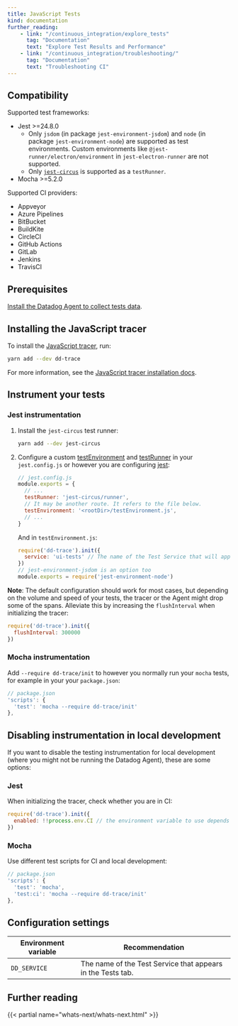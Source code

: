 ```yaml
---
title: JavaScript Tests
kind: documentation
further_reading:
    - link: "/continuous_integration/explore_tests"
      tag: "Documentation"
      text: "Explore Test Results and Performance"
    - link: "/continuous_integration/troubleshooting/"
      tag: "Documentation"
      text: "Troubleshooting CI"
---
```


## Compatibility

Supported test frameworks:
* Jest >=24.8.0
  * Only `jsdom` (in package `jest-environment-jsdom`) and `node` (in package `jest-environment-node`) are supported as test environments. Custom environments like `@jest-runner/electron/environment` in `jest-electron-runner` are not supported.
  * Only [`jest-circus`][1] is supported as a `testRunner`. 
* Mocha >=5.2.0

Supported CI providers:
* Appveyor
* Azure Pipelines
* BitBucket
* BuildKite
* CircleCI
* GitHub Actions
* GitLab
* Jenkins
* TravisCI

## Prerequisites

[Install the Datadog Agent to collect tests data][2].

## Installing the JavaScript tracer

To install the [JavaScript tracer][3], run:

```bash
yarn add --dev dd-trace
```

For more information, see the [JavaScript tracer installation docs][4].

## Instrument your tests

### Jest instrumentation

1. Install the `jest-circus` test runner:

    ```bash
    yarn add --dev jest-circus
    ```

2. Configure a custom [testEnvironment][5] and [testRunner][6] in your `jest.config.js` or however you are configuring [jest][7]:

    ```javascript
    // jest.config.js
    module.exports = {
      // ...
      testRunner: 'jest-circus/runner',
      // It may be another route. It refers to the file below.
      testEnvironment: '<rootDir>/testEnvironment.js',
      // ...
    }
    ```

    And in `testEnvironment.js`:

    ```javascript
    require('dd-trace').init({
      service: 'ui-tests' // The name of the Test Service that will appear in the CI Tests tab.
    })
    // jest-environment-jsdom is an option too
    module.exports = require('jest-environment-node') 
    ``` 

**Note**: The default configuration should work for most cases, but depending on the volume and speed of your tests, the tracer or the Agent might drop some of the spans. Alleviate this by increasing the `flushInterval` when initializing the tracer:

```javascript
require('dd-trace').init({
  flushInterval: 300000
})
```

### Mocha instrumentation

Add `--require dd-trace/init` to however you normally run your `mocha` tests, for example in your your `package.json`:

```javascript
// package.json
'scripts': {
  'test': 'mocha --require dd-trace/init'
},
```

## Disabling instrumentation in local development

If you want to disable the testing instrumentation for local development (where you might not be running the Datadog Agent), these are some options:

### Jest

When initializing the tracer, check whether you are in CI:

```javascript
require('dd-trace').init({
  enabled: !!process.env.CI // the environment variable to use depends on the CI provider
})
```

### Mocha

Use different test scripts for CI and local development:

```javascript
// package.json
'scripts': {
  'test': 'mocha',
  'test:ci': 'mocha --require dd-trace/init'
},
```

## Configuration settings

| Environment variable           | Recommendation                                                         |
|--------------------------------|------------------------------------------------------------------------|
| `DD_SERVICE`                   | The name of the Test Service that appears in the Tests tab.     |

## Further reading

{{< partial name="whats-next/whats-next.html" >}}

[1]: https://github.com/facebook/jest/tree/master/packages/jest-circus
[2]: /continuous_integration/setup_tests/agent/
[3]: https://github.com/DataDog/dd-trace-js
[4]: /tracing/setup_overview/setup/nodejs
[5]: https://jestjs.io/docs/en/configuration#testenvironment-string
[6]: https://jestjs.io/docs/en/configuration#testrunner-string
[7]: https://jestjs.io/docs/en/configuration
